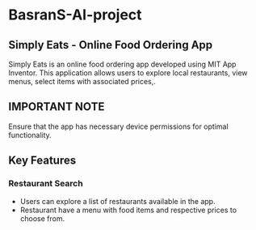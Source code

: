 # BasranS-AI-project
## Simply Eats - Online Food Ordering App
Simply Eats is an online food ordering app developed using MIT App Inventor. This application allows users to explore local restaurants, view menus, select items with associated prices,.
## IMPORTANT NOTE
Ensure that the app has necessary device permissions for optimal functionality.

## Key Features
### Restaurant Search
* Users can explore a list of restaurants available in the app.
* Restaurant have a menu with food items and respective prices to choose from.



  


